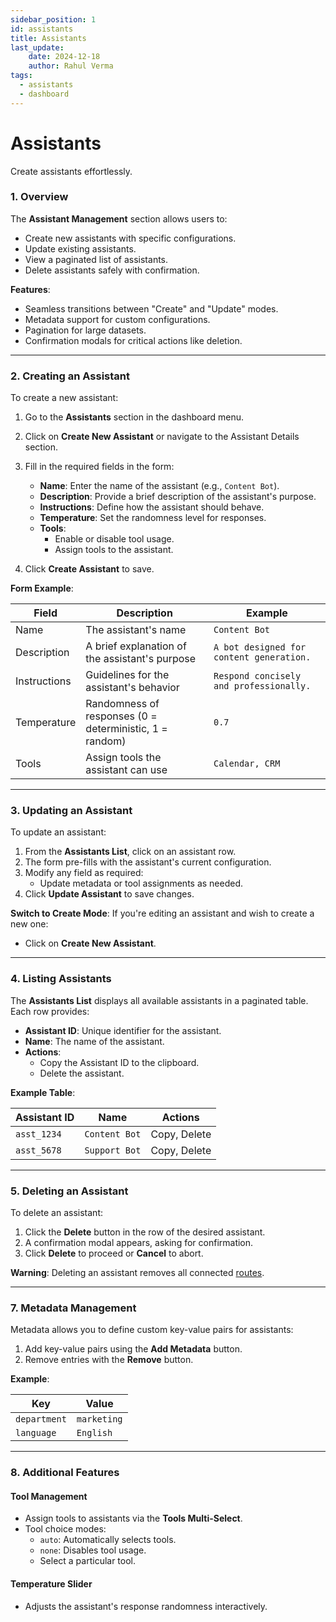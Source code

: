 ```yaml
---
sidebar_position: 1
id: assistants
title: Assistants
last_update: 
    date: 2024-12-18
    author: Rahul Verma
tags:
  - assistants
  - dashboard
---
```


# Assistants

Create assistants effortlessly.

### **1. Overview**
The **Assistant Management** section allows users to:
- Create new assistants with specific configurations.
- Update existing assistants.
- View a paginated list of assistants.
- Delete assistants safely with confirmation.

**Features**:
- Seamless transitions between "Create" and "Update" modes.
- Metadata support for custom configurations.
- Pagination for large datasets.
- Confirmation modals for critical actions like deletion.

---

### **2. Creating an Assistant**

To create a new assistant:
1. Go to the **Assistants** section in the dashboard menu.
2. Click on **Create New Assistant** or navigate to the Assistant Details section.
3. Fill in the required fields in the form:
   - **Name**: Enter the name of the assistant (e.g., `Content Bot`).
   - **Description**: Provide a brief description of the assistant's purpose.
   - **Instructions**: Define how the assistant should behave.
   - **Temperature**: Set the randomness level for responses.
   - **Tools**:
     - Enable or disable tool usage.
     - Assign tools to the assistant.

4. Click **Create Assistant** to save.

**Form Example**:

| Field               | Description                                               | Example                                   |
|---------------------|-----------------------------------------------------------|-------------------------------------------|
| Name                | The assistant's name                                      | `Content Bot`                             |
| Description         | A brief explanation of the assistant's purpose            | `A bot designed for content generation.` |
| Instructions        | Guidelines for the assistant's behavior                   | `Respond concisely and professionally.`  |
| Temperature         | Randomness of responses (0 = deterministic, 1 = random)   | `0.7`                                     |
| Tools               | Assign tools the assistant can use                        | `Calendar, CRM`                           |

---

### **3. Updating an Assistant**

To update an assistant:
1. From the **Assistants List**, click on an assistant row.
2. The form pre-fills with the assistant's current configuration.
3. Modify any field as required:
   - Update metadata or tool assignments as needed.
4. Click **Update Assistant** to save changes.

**Switch to Create Mode**:
If you're editing an assistant and wish to create a new one:
- Click on **Create New Assistant**.

---

### **4. Listing Assistants**

The **Assistants List** displays all available assistants in a paginated table. Each row provides:
- **Assistant ID**: Unique identifier for the assistant.
- **Name**: The name of the assistant.
- **Actions**:
  - Copy the Assistant ID to the clipboard.
  - Delete the assistant.

**Example Table**:

| Assistant ID         | Name              | Actions          |
|----------------------|-------------------|------------------|
| `asst_1234`          | `Content Bot`    | Copy, Delete     |
| `asst_5678`          | `Support Bot`    | Copy, Delete     |

---

### **5. Deleting an Assistant**

To delete an assistant:
1. Click the **Delete** button in the row of the desired assistant.
2. A confirmation modal appears, asking for confirmation.
3. Click **Delete** to proceed or **Cancel** to abort.

**Warning**: Deleting an assistant removes all connected [routes](./routes).

---

### **7. Metadata Management**

Metadata allows you to define custom key-value pairs for assistants:
1. Add key-value pairs using the **Add Metadata** button.
2. Remove entries with the **Remove** button.

**Example**:

| Key                  | Value             |
|----------------------|-------------------|
| `department`         | `marketing`       |
| `language`           | `English`         |

---

### **8. Additional Features**

#### **Tool Management**
- Assign tools to assistants via the **Tools Multi-Select**.
- Tool choice modes:
  - `auto`: Automatically selects tools.
  - `none`: Disables tool usage.
  - Select a particular tool.

#### **Temperature Slider**
- Adjusts the assistant's response randomness interactively.
